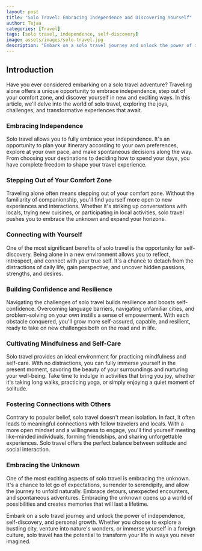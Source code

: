 ```yaml
---
layout: post
title: "Solo Travel: Embracing Independence and Discovering Yourself"
author: Tejaa
categories: [Travel]
tags: [solo travel, independence, self-discovery]
image: assets/images/solo-travel.jpg
description: "Embark on a solo travel journey and unlock the power of independence and self-discovery. Discover the joys, challenges, and transformative experiences of traveling alone."
---
```


## Introduction

Have you ever considered embarking on a solo travel adventure? Traveling alone offers a unique opportunity to embrace independence, step out of your comfort zone, and discover yourself in new and exciting ways. In this article, we'll delve into the world of solo travel, exploring the joys, challenges, and transformative experiences that await.

### Embracing Independence

Solo travel allows you to fully embrace your independence. It's an opportunity to plan your itinerary according to your own preferences, explore at your own pace, and make spontaneous decisions along the way. From choosing your destinations to deciding how to spend your days, you have complete freedom to shape your travel experience.

### Stepping Out of Your Comfort Zone

Traveling alone often means stepping out of your comfort zone. Without the familiarity of companionship, you'll find yourself more open to new experiences and interactions. Whether it's striking up conversations with locals, trying new cuisines, or participating in local activities, solo travel pushes you to embrace the unknown and expand your horizons.

### Connecting with Yourself

One of the most significant benefits of solo travel is the opportunity for self-discovery. Being alone in a new environment allows you to reflect, introspect, and connect with your true self. It's a chance to detach from the distractions of daily life, gain perspective, and uncover hidden passions, strengths, and desires.

### Building Confidence and Resilience

Navigating the challenges of solo travel builds resilience and boosts self-confidence. Overcoming language barriers, navigating unfamiliar cities, and problem-solving on your own instills a sense of empowerment. With each obstacle conquered, you'll grow more self-assured, capable, and resilient, ready to take on new challenges both on the road and in life.

### Cultivating Mindfulness and Self-Care

Solo travel provides an ideal environment for practicing mindfulness and self-care. With no distractions, you can fully immerse yourself in the present moment, savoring the beauty of your surroundings and nurturing your well-being. Take time to indulge in activities that bring you joy, whether it's taking long walks, practicing yoga, or simply enjoying a quiet moment of solitude.

### Fostering Connections with Others

Contrary to popular belief, solo travel doesn't mean isolation. In fact, it often leads to meaningful connections with fellow travelers and locals. With a more open mindset and a willingness to engage, you'll find yourself meeting like-minded individuals, forming friendships, and sharing unforgettable experiences. Solo travel offers the perfect balance between solitude and social interaction.

### Embracing the Unknown

One of the most exciting aspects of solo travel is embracing the unknown. It's a chance to let go of expectations, surrender to serendipity, and allow the journey to unfold naturally. Embrace detours, unexpected encounters, and spontaneous adventures. Embracing the unknown opens up a world of possibilities and creates memories that will last a lifetime.

Embark on a solo travel journey and unlock the power of independence, self-discovery, and personal growth. Whether you choose to explore a bustling city, venture into nature's wonders, or immerse yourself in a foreign culture, solo travel has the potential to transform your life in ways you never imagined.


